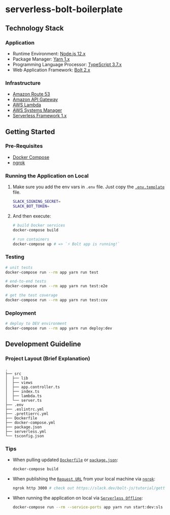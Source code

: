 # serverless-bolt-boilerplate

## Technology Stack

### Application

- Runtime Environment: [Node.js 12.x](https://nodejs.org/)
- Package Manager: [Yarn 1.x](https://classic.yarnpkg.com/)
- Programming Language Processor: [TypeScript 3.7.x](https://www.typescriptlang.org/)
- Web Application Framework: [Bolt 2.x](https://slack.dev/bolt-js/)

### Infrastructure

- [Amazon Route 53](https://aws.amazon.com/route53/)
- [Amazon API Gateway](https://aws.amazon.com/api-gateway/)
- [AWS Lambda](https://aws.amazon.com/lambda/)
- [AWS Systems Manager](https://aws.amazon.com/systems-manager/)
- [Serverless Framework 1.x](https://serverless.com/)

## Getting Started

### Pre-Requisites

- [Docker Compose](https://docs.docker.com/compose/)
- [ngrok](https://ngrok.com/)

### Running the Application on Local

1. Make sure you add the env vars in `.env` file. Just copy the [`.env.template`](./.env.template) file.

    ```sh
    SLACK_SIGNING_SECRET=
    SLACK_BOT_TOKEN=
    ```

1. And then execute:

    ```sh
    # build Docker services
    docker-compose build

    # run containers
    docker-compose up # => `⚡️ Bolt app is running!`
    ```

### Testing

```sh
# unit tests
docker-compose run --rm app yarn run test

# end-to-end tests
docker-compose run --rm app yarn run test:e2e

# get the test coverage
docker-compose run --rm app yarn run test:cov
```

### Deployment

```sh
# deploy to DEV environment
docker-compose run --rm app yarn run deploy:dev
```

## Development Guideline

### Project Layout (Brief Explanation)

```
.
├── src
│  ├── lib
│  ├── views
│  ├── app.controller.ts
│  ├── index.ts
│  ├── lambda.ts
│  └── server.ts
├── .env
├── .eslintrc.yml
├── .prettierrc.yml
├── Dockerfile
├── docker-compose.yml
├── package.json
├── serverless.yml
└── tsconfig.json
```

### Tips

- When pulling updated [`Dockerfile`](./Dockerfile) or [`package.json`](./package.json):

    ```sh
    docker-compose build
    ```

- When publishing the [`Request URL`](https://slack.dev/node-slack-sdk/tutorials/local-development#what-is-a-request-url) from your local machine via [`ngrok`](https://ngrok.com/):

    ```sh
    ngrok http 3000 # check out https://slack.dev/bolt-js/tutorial/getting-started#setting-up-events for more information
    ```

- When running the application on local via [`Serverless Offline`](https://www.npmjs.com/package/serverless-offline):

    ```sh
    docker-compose run --rm --service-ports app yarn run start:dev:sls
    ```
